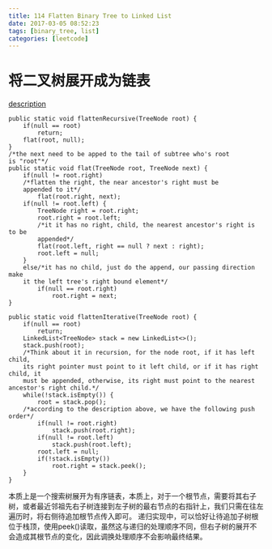 ```yaml
---
title: 114 Flatten Binary Tree to Linked List
date: 2017-03-05 08:52:23
tags: [binary_tree, list]
categories: [leetcode]
---
```

# 将二叉树展开成为链表
<!--more-->
[description](https://leetcode.com/problems/flatten-binary-tree-to-linked-list/?tab=Description)

	public static void flattenRecursive(TreeNode root) {
        if(null == root)
            return;
        flat(root, null);
    }
    /*the next need to be apped to the tail of subtree who's root
    is "root"*/
    public static void flat(TreeNode root, TreeNode next) {
        if(null != root.right)
        /*flatten the right, the near ancestor's right must be
        appended to it*/
            flat(root.right, next);
        if(null != root.left) {
            TreeNode right = root.right;
            root.right = root.left;
            /*it it has no right, child, the nearest ancestor's right is to be
            appended*/
            flat(root.left, right == null ? next : right);
            root.left = null;
        }
        else/*it has no child, just do the append, our passing direction make
        it the left tree's right bound element*/
            if(null == root.right)
                root.right = next;
    }
	
	public static void flattenIterative(TreeNode root) {
        if(null == root)
            return;
        LinkedList<TreeNode> stack = new LinkedList<>();
        stack.push(root);
        /*Think about it in recursion, for the node root, if it has left child,
        its right pointer must point to it left child, or if it has right child, it
        must be appended, otherwise, its right must point to the nearest ancestor's right child.*/
        while(!stack.isEmpty()) {
            root = stack.pop();
        /*according to the description above, we have the following push order*/
            if(null != root.right)
                stack.push(root.right);
            if(null != root.left)
                stack.push(root.left);
            root.left = null;
            if(!stack.isEmpty())
                root.right = stack.peek();
        }
    }
    
  本质上是一个搜索树展开为有序链表，本质上，对于一个根节点，需要将其右子树，或者最近邻祖先右子树连接到左子树的最右节点的右指针上，我们只需在往左遍历时，将右侧待追加根节点传入即可。
  递归实现中，可以恰好让待追加子树根位于栈顶，使用peek()读取，虽然这与递归的处理顺序不同，但右子树的展开不会造成其根节点的变化，因此调换处理顺序不会影响最终结果。

